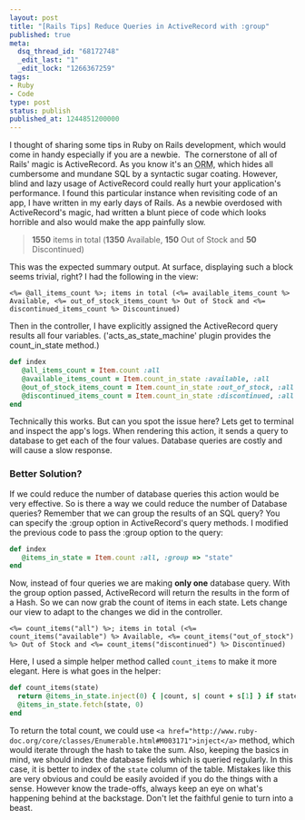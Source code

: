 ```yaml
---
layout: post
title: "[Rails Tips] Reduce Queries in ActiveRecord with :group"
published: true
meta:
  dsq_thread_id: "68172748"
  _edit_last: "1"
  _edit_lock: "1266367259"
tags:
- Ruby
- Code
type: post
status: publish
published_at: 1244851200000
---
```

I thought of sharing some tips in Ruby on Rails development, which would come in handy especially if you are a newbie.  The cornerstone of all of Rails' magic is ActiveRecord. As you know it's an <acronym title="Object Relational Mapper">ORM</acronym>, which hides all cumbersome and mundane SQL by a syntactic sugar coating. However, blind and lazy usage of ActiveRecord could really hurt your application's performance.  I found this particular instance when revisiting code of an app, I have written in my early days of Rails. As a newbie overdosed with ActiveRecord's magic, had written a blunt piece of code which looks horrible and also would make the app painfully slow.
<blockquote><strong>1550</strong> items in total (<strong>1350</strong> Available, <strong>150</strong> Out of Stock and <strong>50</strong> Discontinued)</blockquote>
This was the expected summary output. At surface, displaying such a block seems trivial, right?  I had the following in the view:

```erb
<%= @all_items_count %>; items in total (<%= available_items_count %> Available, <%= out_of_stock_items_count %> Out of Stock and <%= discontinued_items_count %> Discountinued)
```

Then in the controller, I have explicitly assigned the ActiveRecord query results all four variables. ('acts_as_state_machine' plugin provides the count_in_state method.)

```ruby
def index
   @all_items_count = Item.count :all
   @available_items_count = Item.count_in_state :available, :all
   @out_of_stock_items_count = Item.count_in_state :out_of_stock, :all
   @discontinued_items_count = Item.count_in_state :discontinued, :all
end
```

Technically this works. But can you spot the issue here? Lets get to terminal and inspect the app's logs. When rendering this action, it sends a query to database to get each of the four values. Database queries are costly and will cause a slow response.
<h3>Better Solution?</h3>
If we could reduce the number of database queries this action would be very effective. So is there a way we could reduce the number of Database queries? Remember that we can group the results of an SQL query? You can specify the :group option in ActiveRecord's query methods.  I modified the previous code to pass the :group option to the query:

```ruby
def index
   @items_in_state = Item.count :all, :group => "state"
end
```

Now, instead of four queries we are making <strong>only one</strong> database query. With the group option passed, ActiveRecord will return the results in the form of a Hash. So we can now grab the count of items in each state.  Lets change our view to adapt to the changes we did in the controller.

```erb
<%= count_items("all") %>; items in total (<%= count_items("available") %> Available, <%= count_items("out_of_stock") %> Out of Stock and <%= count_items("discontinued") %> Discontinued)
```

Here, I used a simple helper method called `count_items` to make it more elegant. Here is what goes in the helper:

```ruby
def count_items(state)
  return @items_in_state.inject(0) { |count, s| count + s[1] } if state == "all"
  @items_in_state.fetch(state, 0)
end
```

To return the total count, we could use `<a href="http://www.ruby-doc.org/core/classes/Enumerable.html#M003171">inject</a>` method, which would iterate through the hash to take the sum.  Also, keeping the basics in mind, we should index the database fields which is queried regularly. In this case, it is better to index of the `state` column of the table.  Mistakes like this are very obvious and could be easily avoided if you do the things with a sense. However know the trade-offs, always keep an eye on what's happening behind at the backstage. Don't let the faithful genie to turn into a beast.
